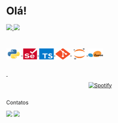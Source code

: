 # Olá!

<div align="center" style='display:flex'>
            <a href="https://github.com/thimowthy">
            <img height="150em" src="https://github-readme-stats-thimowthys-projects.vercel.app/api?username=thimowthy&show_icons=true&theme=dark&include_all_commits=true&count_private=true&include_all_commits"/>
            <img height="150em" src="https://github-readme-stats-thimowthys-projects.vercel.app/api/top-langs/?username=thimowthy&layout=compact&langs_count=7&theme=dark&count_private=true&exclude_repo=portfolio-DataScience"/>
</div>

##

<div style="display: inline_block">
            <br>
            <img align="center" alt="Python" height="30" width="40" src="https://raw.githubusercontent.com/devicons/devicon/master/icons/python/python-original.svg">
            <img align="center" alt="Selenium" height="30" width="40" src="https://github.com/devicons/devicon/blob/master/icons/selenium/selenium-original.svg">
            <img align="center" alt="TypeScript" height="30" width="40" src="https://github.com/devicons/devicon/blob/master/icons/typescript/typescript-original.svg">
            <img align="center" alt="Git" height="30" width="40" src="https://github.com/devicons/devicon/blob/master/icons/git/git-original.svg"> 
            <img align="center" alt="Jupyter Notebook" height="30" width="40" src="https://github.com/devicons/devicon/blob/master/icons/jupyter/jupyter-original.svg">
            <img align="center" alt="Scikit Learn" height="30" width="40" src="https://github.com/devicons/devicon/blob/master/icons/scikitlearn/scikitlearn-original.svg">
</div>
  
##
&nbsp;<div align="center">
            [![Spotify](https://novatorem-thimowthys-projects.vercel.app/api/spotify)](https://open.spotify.com/user/21oro5tak3wo7l72cbrinjetq)
</div>

##

<div> 
            <p> Contatos </p>
            <a href = "mailto:dannilo.souz@gmail.com"><img src="https://img.shields.io/badge/-Gmail-%23333?style=for-the-badge&logo=gmail&logoColor=white" target="_blank"></a>
            <a href="https://www.linkedin.com/in/dannilo-costa-821476263/" target="_blank"><img src="https://img.shields.io/badge/-LinkedIn-%230077B5?style=for-the-badge&logo=linkedin&logoColor=white" target="_blank"></a>
</div>
  
